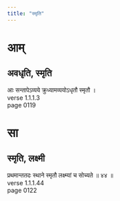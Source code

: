 ```yaml
---
title: "स्मृति"
---
```


# आम्
## अवधृति, स्मृति
आः सन्तापेऽव्यये क्रुध्यामव्ययोऽधृतौ स्मृतौ ।<BR>verse 1.1.1.3<BR>page 0119

# सा
## स्मृति, लक्ष्मी
प्रथमान्ततदः स्थाने स्मृतौ लक्ष्म्यां च सोच्यते ॥ ४४ ॥<BR>verse 1.1.1.44<BR>page 0122

